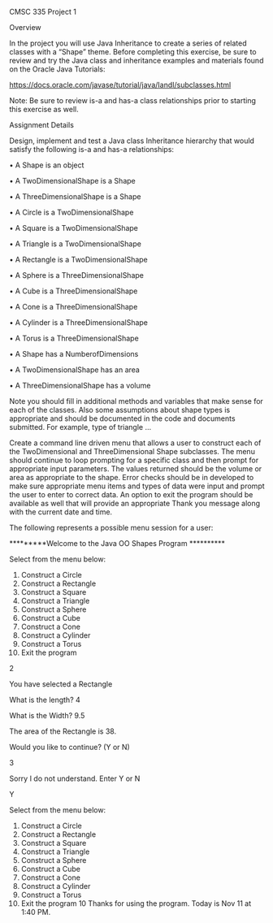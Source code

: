 CMSC 335 Project 1

Overview

In the project you will use Java Inheritance to create a series of related classes with a “Shape” theme.
Before completing this exercise, be sure to review and try the Java class and inheritance examples and
materials found on the Oracle Java Tutorials:

https://docs.oracle.com/javase/tutorial/java/IandI/subclasses.html

Note: Be sure to review is-a and has-a class relationships prior to starting this exercise as well.

Assignment Details

Design, implement and test a Java class Inheritance hierarchy that would satisfy the following is-a and
has-a relationships:

• A Shape is an object

• A TwoDimensionalShape is a Shape

• A ThreeDimensionalShape is a Shape

• A Circle is a TwoDimensionalShape

• A Square is a TwoDimensionalShape

• A Triangle is a TwoDimensionalShape

• A Rectangle is a TwoDimensionalShape

• A Sphere is a ThreeDimensionalShape

• A Cube is a ThreeDimensionalShape

• A Cone is a ThreeDimensionalShape

• A Cylinder is a ThreeDimensionalShape

• A Torus is a ThreeDimensionalShape

• A Shape has a NumberofDimensions

• A TwoDimensionalShape has an area

• A ThreeDimensionalShape has a volume

Note you should fill in additional methods and variables that make sense for each of the classes. Also
some assumptions about shape types is appropriate and should be documented in the code and
documents submitted. For example, type of triangle …

Create a command line driven menu that allows a user to construct each of the TwoDimensional and
ThreeDimensional Shape subclasses. The menu should continue to loop prompting for a specific class
and then prompt for appropriate input parameters. The values returned should be the volume or area
as appropriate to the shape. Error checks should be in developed to make sure appropriate menu items
and types of data were input and prompt the user to enter to correct data. An option to exit the
program should be available as well that will provide an appropriate Thank you message along with the
current date and time.

The following represents a possible menu session for a user:

*********Welcome to the Java OO Shapes Program **********

Select from the menu below:
1. Construct a Circle
2. Construct a Rectangle
3. Construct a Square
4. Construct a Triangle
5. Construct a Sphere
6. Construct a Cube
7. Construct a Cone
8. Construct a Cylinder
9. Construct a Torus
10. Exit the program

2

You have selected a Rectangle

What is the length?
4

What is the Width?
9.5

The area of the Rectangle is 38.

Would you like to continue? (Y or N)

3

Sorry I do not understand. Enter Y or N

Y

Select from the menu below:
1. Construct a Circle
2. Construct a Rectangle
3. Construct a Square
4. Construct a Triangle
5. Construct a Sphere
6. Construct a Cube
7. Construct a Cone
8. Construct a Cylinder
9. Construct a Torus
10. Exit the program
10
Thanks for using the program. Today is Nov 11 at 1:40 PM.
